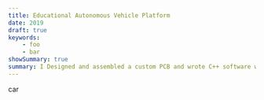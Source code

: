 ```yaml
---
title: Educational Autonomous Vehicle Platform
date: 2019
draft: true
keywords:
    - foo
    - bar
showSummary: true
summary: I Designed and assembled a custom PCB and wrote C++ software with FreeRTOS as part of my senior design project team.
---
```


car